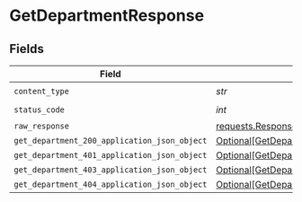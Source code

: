 # GetDepartmentResponse


## Fields

| Field                                                                                                   | Type                                                                                                    | Required                                                                                                | Description                                                                                             |
| ------------------------------------------------------------------------------------------------------- | ------------------------------------------------------------------------------------------------------- | ------------------------------------------------------------------------------------------------------- | ------------------------------------------------------------------------------------------------------- |
| `content_type`                                                                                          | *str*                                                                                                   | :heavy_check_mark:                                                                                      | N/A                                                                                                     |
| `status_code`                                                                                           | *int*                                                                                                   | :heavy_check_mark:                                                                                      | N/A                                                                                                     |
| `raw_response`                                                                                          | [requests.Response](https://requests.readthedocs.io/en/latest/api/#requests.Response)                   | :heavy_minus_sign:                                                                                      | N/A                                                                                                     |
| `get_department_200_application_json_object`                                                            | [Optional[GetDepartment200ApplicationJSON]](../../models/operations/getdepartment200applicationjson.md) | :heavy_minus_sign:                                                                                      | OK                                                                                                      |
| `get_department_401_application_json_object`                                                            | [Optional[GetDepartment401ApplicationJSON]](../../models/operations/getdepartment401applicationjson.md) | :heavy_minus_sign:                                                                                      | Unauthenticated                                                                                         |
| `get_department_403_application_json_object`                                                            | [Optional[GetDepartment403ApplicationJSON]](../../models/operations/getdepartment403applicationjson.md) | :heavy_minus_sign:                                                                                      | Forbidden                                                                                               |
| `get_department_404_application_json_object`                                                            | [Optional[GetDepartment404ApplicationJSON]](../../models/operations/getdepartment404applicationjson.md) | :heavy_minus_sign:                                                                                      | Not Found                                                                                               |
